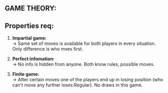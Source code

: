 **GAME THEORY:**
--

**Properties req:**
--
1. **Impartial game:**\
-> Same set of moves is available for both players in every situation. Only difference is who mves first.

2. **Perfect infomation:**\
-> No info is hidden from anyone. Both know rules, possible moves.
  
3. **Finite game:**\
-> After certain moves one of the players end up in losing position (who can't move any further loses:Regular). No draws in this game.
                                                        
